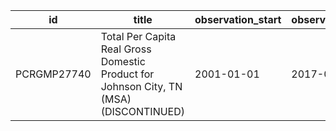 | id          | title                                                                                  | observation_start   | observation_end   |
|-------------|----------------------------------------------------------------------------------------|---------------------|-------------------|
| PCRGMP27740 | Total Per Capita Real Gross Domestic Product for Johnson City, TN (MSA) (DISCONTINUED) | 2001-01-01          | 2017-01-01        |